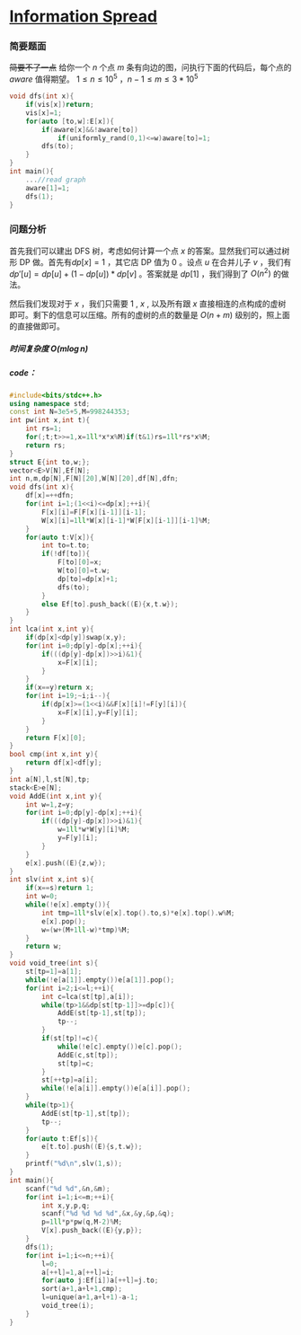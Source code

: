 # [Information Spread](https://codeforces.com/gym/104857/problem/L)

### 简要题面
~~简要不了一点~~
给你一个 $n$ 个点 $m$ 条有向边的图，问执行下面的代码后，每个点的 $aware$ 值得期望。
$1 \le n \le 10^5$ ，$n-1 \le m \le 3*10^5$
```cpp
void dfs(int x){
	if(vis[x])return;
	vis[x]=1;
	for(auto [to,w]:E[x]){
		if(aware[x]&&!aware[to])
			if(uniformly_rand(0,1)<=w)aware[to]=1;
		dfs(to);
	}
}
int main(){
	...//read graph
	aware[1]=1;
	dfs(1);
}
```
### 问题分析
首先我们可以建出 DFS 树，考虑如何计算一个点 $x$ 的答案。显然我们可以通过树形 DP 做。首先有$dp[x] = 1$ ，其它店 DP 值为 $0$ 。设点 $u$ 在合并儿子 $v$ ，我们有 $dp'[u] = dp[u] + (1-dp[u]) * dp[v]$ 。答案就是 $dp[1]$ ，我们得到了 $O(n^2)$ 的做法。

然后我们发现对于 $x$ ，我们只需要 $1$ , $x$ , 以及所有跟 $x$ 直接相连的点构成的虚树即可。剩下的信息可以压缩。所有的虚树的点的数量是 $O(n+m)$ 级别的，照上面的直接做即可。

##### 时间复杂度 $O(m\log n)$
##### code：
```cpp
#include<bits/stdc++.h>
using namespace std;
const int N=3e5+5,M=998244353;
int pw(int x,int t){
    int rs=1;
    for(;t;t>>=1,x=1ll*x*x%M)if(t&1)rs=1ll*rs*x%M;
    return rs;
}
struct E{int to,w;};
vector<E>V[N],Ef[N];
int n,m,dp[N],F[N][20],W[N][20],df[N],dfn;
void dfs(int x){
    df[x]=++dfn;
    for(int i=1;(1<<i)<=dp[x];++i){
        F[x][i]=F[F[x][i-1]][i-1];
        W[x][i]=1ll*W[x][i-1]*W[F[x][i-1]][i-1]%M;
    }
    for(auto t:V[x]){
        int to=t.to;
        if(!df[to]){
            F[to][0]=x;
            W[to][0]=t.w;
            dp[to]=dp[x]+1;
            dfs(to);
        }
        else Ef[to].push_back((E){x,t.w});
    }
}
int lca(int x,int y){
    if(dp[x]<dp[y])swap(x,y);
    for(int i=0;dp[y]-dp[x];++i){
        if(((dp[y]-dp[x])>>i)&1){
            x=F[x][i];
        }
    }
    if(x==y)return x;
    for(int i=19;~i;i--){
        if(dp[x]>=(1<<i)&&F[x][i]!=F[y][i]){
            x=F[x][i],y=F[y][i];
        }
    }
    return F[x][0];
}
bool cmp(int x,int y){
    return df[x]<df[y];
}
int a[N],l,st[N],tp;
stack<E>e[N];
void AddE(int x,int y){
    int w=1,z=y;
    for(int i=0;dp[y]-dp[x];++i){
        if(((dp[y]-dp[x])>>i)&1){
            w=1ll*w*W[y][i]%M;
            y=F[y][i];
        }
    }
    e[x].push((E){z,w});
}
int slv(int x,int s){
    if(x==s)return 1;
    int w=0;
    while(!e[x].empty()){
        int tmp=1ll*slv(e[x].top().to,s)*e[x].top().w%M;
        e[x].pop();
        w=(w+(M+1ll-w)*tmp)%M;
    }
    return w;
}
void void_tree(int s){
    st[tp=1]=a[1];
    while(!e[a[1]].empty())e[a[1]].pop();
    for(int i=2;i<=l;++i){
        int c=lca(st[tp],a[i]);
        while(tp>1&&dp[st[tp-1]]>=dp[c]){
            AddE(st[tp-1],st[tp]);
            tp--;
        }
        if(st[tp]!=c){
            while(!e[c].empty())e[c].pop();
            AddE(c,st[tp]);
            st[tp]=c;
        }
        st[++tp]=a[i];
        while(!e[a[i]].empty())e[a[i]].pop();
    }
    while(tp>1){
        AddE(st[tp-1],st[tp]);
        tp--;
    }
    for(auto t:Ef[s]){
        e[t.to].push((E){s,t.w});
    }
    printf("%d\n",slv(1,s));
}
int main(){
    scanf("%d %d",&n,&m);
    for(int i=1;i<=m;++i){
        int x,y,p,q;
        scanf("%d %d %d %d",&x,&y,&p,&q);
        p=1ll*p*pw(q,M-2)%M;
        V[x].push_back((E){y,p});
    }
    dfs(1);
    for(int i=1;i<=n;++i){
        l=0;
        a[++l]=1,a[++l]=i;
        for(auto j:Ef[i])a[++l]=j.to;
        sort(a+1,a+l+1,cmp);
        l=unique(a+1,a+l+1)-a-1;
        void_tree(i);
    }
}
```
